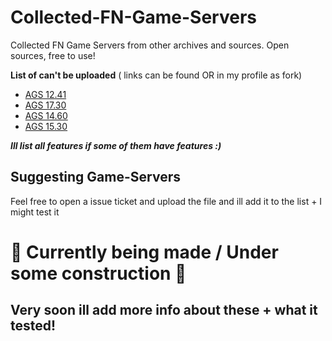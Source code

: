 # Collected-FN-Game-Servers
Collected FN Game Servers from other archives and sources. Open sources, free to use!


**List of can't be uploaded** ( links can be found OR in my profile as fork)
 - [AGS 12.41](https://github.com/AcermanNFT/AGS-12.41)
 - [AGS 17.30](https://github.com/AcermanNFT/AGS-17.30)
 - [AGS 14.60](https://github.com/AcermanNFT/AGS-14.60)
 - [AGS 15.30](https://github.com/AcermanNFT/AGS-15.30)



***Ill list all features if some of them have features :)***

## Suggesting Game-Servers 
Feel free to open a issue ticket and upload the file and ill add it to the list + I might test it


# 🚧 Currently being made / Under some construction 🚧
## Very soon ill add more info about these + what it tested!
